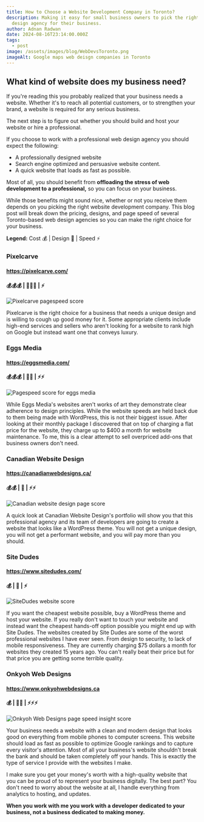 ```yaml
---
title: How to Choose a Website Development Company in Toronto?
description: Making it easy for small business owners to pick the right website
  design agency for their business.
author: Adnan Radwan
date: 2024-08-16T23:14:00.000Z
tags:
  - post
image: /assets/images/blog/WebDevsToronto.png
imageAlt: Google maps web deisgn companies in Toronto
---
```


## What kind of website does my business need?

If you're reading this you probably realized that your business needs a website. Whether it's to reach all potential customers, or to strengthen your brand, a website is required for any serious business.

The next step is to figure out whether you should build and host your website or hire a professional.

If you choose to work with a professional web design agency you should expect the following:

- A professionally designed website
- Search engine optimized and persuasive website content.
- A quick website that loads as fast as possible.

Most of all, you should benefit from **offloading the stress of web development to a professional,** so you can focus on your business.

While those benefits might sound nice, whether or not you receive them depends on you picking the right website development company. This blog post will break down the pricing, designs, and page speed of several Toronto-based web design agencies so you can make the right choice for your business.

**Legend:** Cost 💰 | Design 🎨 | Speed ⚡

### Pixelcarve

#### https://pixelcarve.com/

#### 💰💰💰 | 🎨🎨🎨 | ⚡

![Pixelcarve pagespeed score](/assets/images/blog/pixelcarve.png)

Pixelcarve is the right choice for a business that needs a unique design and is willing to cough up good money for it. Some appropriate clients include high-end services and sellers who aren't looking for a website to rank high on Google but instead want one that conveys luxury.

### Eggs Media

#### https://eggsmedia.com/

#### 💰💰💰 | 🎨🎨 | ⚡⚡

![Pagespeed score for eggs media](/assets/images/blog/eggsmedia.png)

While Eggs Media's websites aren't works of art they demonstrate clear adherence to design principles. While the website speeds are held back due to them being made with WordPress, this is not their biggest issue. After looking at their monthly package I discovered that on top of charging a flat price for the website, they charge up to $400 a month for website maintenance. To me, this is a clear attempt to sell overpriced add-ons that business owners don't need.

### Canadian Website Design

#### https://canadianwebdesigns.ca/

#### 💰💰 | 🎨 | ⚡⚡

![Canadian website design page score](/assets/images/blog/canadianwebdesign.png)

A quick look at Canadian Website Design's portfolio will show you that this professional agency and its team of developers are going to create a website that looks like a WordPress theme. You will not get a unique design, you will not get a performant website, and you will pay more than you should.

### Site Dudes

#### https://www.sitedudes.com/

#### 💰 | 🎨 | ⚡

![SiteDudes website score](/assets/images/blog/sitedudes.png)

If you want the cheapest website possible, buy a WordPress theme and host your website. If you really don't want to touch your website and instead want the cheapest hands-off option possible you might end up with Site Dudes. The websites created by Site Dudes are some of the worst professional websites I have ever seen. From design to security, to lack of mobile responsiveness. They are currently charging $75 dollars a month for websites they created 15 years ago. You can't really beat their price but for that price you are getting some terrible quality.

### Onkyoh Web Designs

#### https://www.onkyohwebdesigns.ca

#### 💰 | 🎨🎨 | ⚡⚡⚡

![Onkyoh Web Designs page speed insight score](/assets/images/blog/owd.png)

Your business needs a website with a clean and modern design that looks good on everything from mobile phones to computer screens. This website should load as fast as possible to optimize Google rankings and to capture every visitor's attention. Most of all your business's website shouldn't break the bank and should be taken completely off your hands. This is exactly the type of service I provide with the websites I make.

I make sure you get your money's worth with a high-quality website that you can be proud of to represent your business digitally. The best part? You don't need to worry about the website at all, I handle everything from analytics to hosting, and updates.

**When you work with me you work with a developer dedicated to your business, not a business dedicated to making money.**
